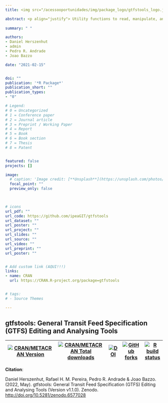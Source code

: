 ```yaml
---
title: <img src="/acessooportunidades/img/package_logo/gtfstools_logo.jpg" width="200" align="center" alt="">

abstract: <p align="justify"> Utility functions to read, manipulate, analyse and write transit feeds in the General Transit Feed Specification (GTFS) data format. </p> 
  
summary: " "

authors:
- Daniel Herszenhut
- admin
- Pedro R. Andrade
- Joao Bazzo

date: "2021-02-15"


doi: ""
publication: '*R Package*'
publication_short: ""
publication_types:
- "0"

# Legend: 
# 0 = Uncategorized
# 1 = Conference paper
# 2 = Journal article
# 3 = Preprint / Working Paper
# 4 = Report
# 5 = Book
# 6 = Book section
# 7 = Thesis
# 8 = Patent


featured: false
projects: []

image:
  # caption: 'Image credit: [**Unsplash**](https://unsplash.com/photos/jdD8gXaTZsc)'
  focal_point: ""
  preview_only: false


  
# icons
url_pdf: ""
url_code: https://github.com/ipeaGIT/gtfstools
url_dataset: ""
url_poster: ""
url_project: ""
url_slides: ""
url_source: ""
url_video: ""
url_preprint: ""
url_poster: ""


# Add custom link (AQUI!!!)
links:
- name: CRAN
  url: https://CRAN.R-project.org/package=gtfstools


# tags:
# - Source Themes

---
```


## **gtfstools**: General Transit Feed Specification (GTFS) Editing and Analysing Tools

| [![CRAN/METACRAN Version](https://www.r-pkg.org/badges/version/gtfstools)](https://CRAN.R-project.org/package=gtfstools) | [![CRAN/METACRAN Total downloads](https://cranlogs.r-pkg.org/badges/grand-total/gtfstools?color=blue)](https://CRAN.R-project.org/package=gtfstools) | [![DOI](https://zenodo.org/badge/DOI/10.5281/zenodo.5703236.svg)](https://doi.org/10.5281/zenodo.5703236) | [![GitHub forks](https://img.shields.io/badge/GitHub-code-orange)](https://github.com/ipeaGIT/gtfstools) | [![R build status](https://github.com/ipeaGIT/gtfstools/workflows/R-CMD-check/badge.svg)](https://github.com/ipeaGIT/gtfstools/actions) |
|-----|-----|-----|-----|-----|



__Citation__:

Daniel Herszenhut, Rafael H. M. Pereira, Pedro R. Andrade & Joao Bazzo. (2022, May). gtfstools: General Transit Feed Specification (GTFS) Editing and Analysing Tools (Version v1.1.0). Zenodo. http://doi.org/10.5281/zenodo.6577028
